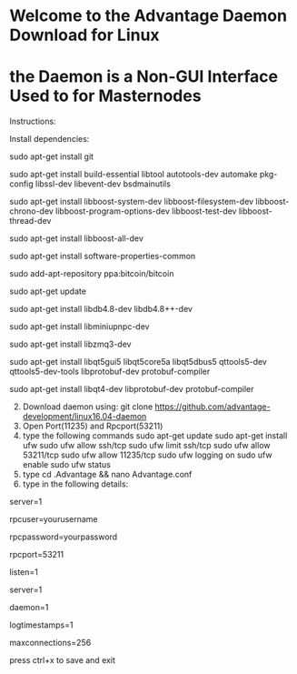# Welcome to the Advantage Daemon Download for Linux
# the Daemon is a Non-GUI Interface Used to for Masternodes 


Instructions:

Install dependencies:

 sudo apt-get install git
 
 sudo apt-get install build-essential libtool autotools-dev automake pkg-config libssl-dev libevent-dev bsdmainutils
 
 sudo apt-get install libboost-system-dev libboost-filesystem-dev libboost-chrono-dev libboost-program-options-dev libboost-test-dev libboost-thread-dev
 
 sudo apt-get install libboost-all-dev
 
 sudo apt-get install software-properties-common
 
 sudo add-apt-repository ppa:bitcoin/bitcoin
 
 sudo apt-get update
 
 sudo apt-get install libdb4.8-dev libdb4.8++-dev
 
 sudo apt-get install libminiupnpc-dev
 
 sudo apt-get install libzmq3-dev
 
 sudo apt-get install libqt5gui5 libqt5core5a libqt5dbus5 qttools5-dev qttools5-dev-tools libprotobuf-dev protobuf-compiler
 
 sudo apt-get install libqt4-dev libprotobuf-dev protobuf-compiler

2. Download daemon using: git clone https://github.com/advantage-development/linux16.04-daemon
3. Open Port(11235) and Rpcport(53211)
4.  type the following commands
 sudo apt-get update
 sudo apt-get install ufw
 sudo ufw allow ssh/tcp
 sudo ufw limit ssh/tcp
 sudo ufw allow 53211/tcp
 sudo ufw allow 11235/tcp
 sudo ufw logging on
 sudo ufw enable
 sudo ufw status
 5. type cd .Advantage && nano Advantage.conf
 6. type in the following details:
 
  server=1
  
  rpcuser=yourusername
  
  rpcpassword=yourpassword
  
  rpcport=53211
  
  listen=1
  
  server=1
  
  daemon=1
  
  logtimestamps=1
  
  maxconnections=256
  
  press ctrl+x to save and exit
